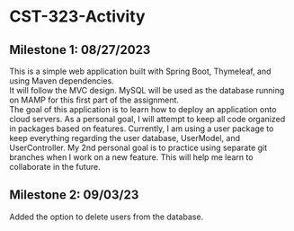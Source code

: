 # CST-323-Activity
## Milestone 1: 08/27/2023
This is a simple web application built with Spring Boot, Thymeleaf, and using Maven dependencies.  
It will follow the MVC design.  MySQL will be used as the database running on MAMP for this first part of the assignment.  
The goal of this application is to learn how to deploy an application onto cloud servers.
As a personal goal, I will attempt to keep all code organized in packages based on features.  Currently, I am using a user package to keep everything regarding the user database, UserModel, and UserController.
My 2nd personal goal is to practice using separate git branches when I work on a new feature.  This will help me learn to collaborate in the future.  

## Milestone 2: 09/03/23
Added the option to delete users from the database. 
